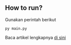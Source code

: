 ## How to run?

Gunakan perintah berikut

```
py main.py
```

Baca artikel lengkapnya [di sini](https://www.notion.so/ARTIKEL-Project-Teknik-Pemodelan-dan-Simulasi-201884ed4c9580968b31c699c3199ec6)
